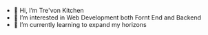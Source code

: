 - 👋 Hi, I’m Tre'von Kitchen
- 👀 I’m interested in Web Development both Fornt End and Backend
- 🌱 I’m currently learning to expand my horizons

<!---
trekitch/trekitch is a ✨ special ✨ repository because its `README.md` (this file) appears on your GitHub profile.
You can click the Preview link to take a look at your changes.
--->
